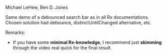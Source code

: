 Michael LeHew, Ben D. Jones

Same demo of a debounced search bar as in all Rx documentations.
Chosen solution had debounce, distinctUntilChanged alternative, etc.

Remarks:
- If you have some **minimal Rx-knowledge**, I recommend just **skimming** through the video real quick for the final result. 

